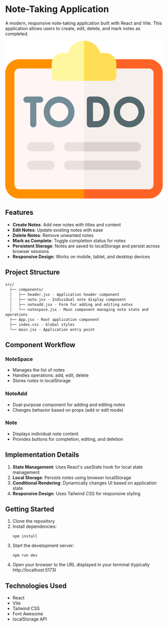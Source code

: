 # Note-Taking Application

A modern, responsive note-taking application built with React and Vite. This application allows users to create, edit, delete, and mark notes as completed.

![Notes App Screenshot](public/to-do-list.png)

## Features

- **Create Notes**: Add new notes with titles and content
- **Edit Notes**: Update existing notes with ease
- **Delete Notes**: Remove unwanted notes
- **Mark as Complete**: Toggle completion status for notes
- **Persistent Storage**: Notes are saved to localStorage and persist across browser sessions
- **Responsive Design**: Works on mobile, tablet, and desktop devices

## Project Structure

```
src/
  ├── components/
  │   ├── header.jsx - Application header component
  │   ├── note.jsx - Individual note display component
  │   ├── noteadd.jsx - Form for adding and editing notes
  │   └── notespace.jsx - Main component managing note state and operations
  ├── App.jsx - Root application component
  ├── index.css - Global styles
  └── main.jsx - Application entry point
```

## Component Workflow

### NoteSpace
- Manages the list of notes
- Handles operations: add, edit, delete
- Stores notes in localStorage

### NoteAdd
- Dual-purpose component for adding and editing notes
- Changes behavior based on props (add or edit mode)

### Note
- Displays individual note content
- Provides buttons for completion, editing, and deletion

## Implementation Details

1. **State Management**: Uses React's useState hook for local state management
2. **Local Storage**: Persists notes using browser localStorage
3. **Conditional Rendering**: Dynamically changes UI based on application state
4. **Responsive Design**: Uses Tailwind CSS for responsive styling

## Getting Started

1. Clone the repository
2. Install dependencies:
   ```
   npm install
   ```
3. Start the development server:
   ```
   npm run dev
   ```
4. Open your browser to the URL displayed in your terminal (typically http://localhost:5173)

## Technologies Used

- React
- Vite
- Tailwind CSS
- Font Awesome
- localStorage API
